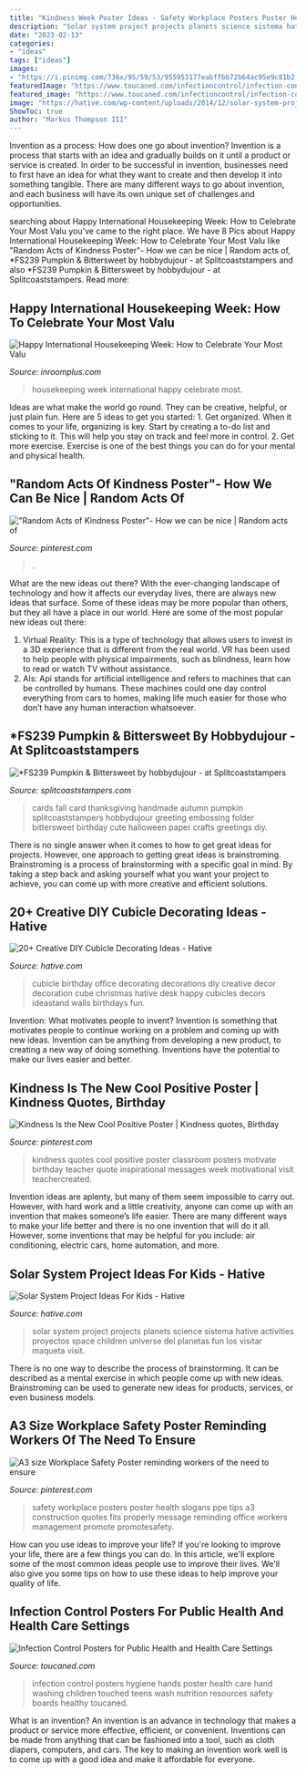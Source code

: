 ```yaml
---
title: "Kindness Week Poster Ideas - Safety Workplace Posters Poster Health Slogans Ppe Tips A3 Construction Quotes Fits Properly Message Reminding Office Workers Management Promote Promotesafety"
description: "Solar system project projects planets science sistema hative activities proyectos space children universe del planetas fun los visitar maqueta visit"
date: "2023-02-13"
categories:
- "ideas"
tags: ["ideas"]
images:
- "https://i.pinimg.com/736x/95/59/53/955953177eabffbb72b64ac95e9c81b2.jpg"
featuredImage: "https://www.toucaned.com/infectioncontrol/infection-control-hygiene-posters/images/whathaveyoutouchedclinic-large.jpg"
featured_image: "https://www.toucaned.com/infectioncontrol/infection-control-hygiene-posters/images/whathaveyoutouchedclinic-large.jpg"
image: "https://hative.com/wp-content/uploads/2014/12/solar-system-project-ideas/solar-system-project-ideas.jpg"
ShowToc: true
author: "Markus Thompson III"
---
```



Invention as a process: How does one go about invention?
Invention is a process that starts with an idea and gradually builds on it until a product or service is created. In order to be successful in invention, businesses need to first have an idea for what they want to create and then develop it into something tangible. There are many different ways to go about invention, and each business will have its own unique set of challenges and opportunities.

	

		
searching about Happy International Housekeeping Week: How to Celebrate Your Most Valu you've came to the right place. We have 8 Pics about Happy International Housekeeping Week: How to Celebrate Your Most Valu like &quot;Random Acts of Kindness Poster&quot;- How we can be nice | Random acts of, *FS239 Pumpkin &amp; Bittersweet by hobbydujour - at Splitcoaststampers and also *FS239 Pumpkin &amp; Bittersweet by hobbydujour - at Splitcoaststampers. Read more:
		
    
## Happy International Housekeeping Week: How To Celebrate Your Most Valu

<img loading=lazy src="http://cdn.shopify.com/s/files/1/0340/0569/files/Housekeeping-week_promo_linkedin2_1024x1024.jpg?v=1536764998" onerror="this.onerror=null;this.src='https://tse1.mm.bing.net/th?id=OIP.5dkAuOELqrJFbAIHuLXi4gHaD4&amp;pid=15.1';" alt="Happy International Housekeeping Week: How to Celebrate Your Most Valu">

_Source: inroomplus.com_

>housekeeping week international happy celebrate most. 

	

Ideas are what make the world go round. They can be creative, helpful, or just plain fun. Here are 5 ideas to get you started: 1. Get organized. When it comes to your life, organizing is key. Start by creating a to-do list and sticking to it. This will help you stay on track and feel more in control. 2. Get more exercise. Exercise is one of the best things you can do for your mental and physical health.

    
## &quot;Random Acts Of Kindness Poster&quot;- How We Can Be Nice | Random Acts Of

<img loading=lazy src="https://i.pinimg.com/736x/64/24/50/642450f76acea82b5af3a360e9e20b12.jpg" onerror="this.onerror=null;this.src='https://tse2.mm.bing.net/th?id=OIP.zczqSMw216Akmkwu4Du_ngHaKs&amp;pid=15.1';" alt="&quot;Random Acts of Kindness Poster&quot;- How we can be nice | Random acts of">

_Source: pinterest.com_

>. 

	

What are the new ideas out there?
With the ever-changing landscape of technology and how it affects our everyday lives, there are always new ideas that surface. Some of these ideas may be more popular than others, but they all have a place in our world. Here are some of the most popular new ideas out there: 
1. Virtual Reality: This is a type of technology that allows users to invest in a 3D experience that is different from the real world. VR has been used to help people with physical impairments, such as blindness, learn how to read or watch TV without assistance. 
2. AIs: Api stands for artificial intelligence and refers to machines that can be controlled by humans. These machines could one day control everything from cars to homes, making life much easier for those who don’t have any human interaction whatsoever. 

    
## *FS239 Pumpkin &amp; Bittersweet By Hobbydujour - At Splitcoaststampers

<img loading=lazy src="http://images.splitcoaststampers.com/data/gallery/500/2011/09/04/100_3540_by_hobbydujour.jpg" onerror="this.onerror=null;this.src='https://tse3.mm.bing.net/th?id=OIP.IZe0hzHpUO-B5DngTFPgGgAAAA&amp;pid=15.1';" alt="*FS239 Pumpkin &amp; Bittersweet by hobbydujour - at Splitcoaststampers">

_Source: splitcoaststampers.com_

>cards fall card thanksgiving handmade autumn pumpkin splitcoaststampers hobbydujour greeting embossing folder bittersweet birthday cute halloween paper crafts greetings diy. 

	

There is no single answer when it comes to how to get great ideas for projects. However, one approach to getting great ideas is brainstroming. Brainstroming is a process of brainstorming with a specific goal in mind. By taking a step back and asking yourself what you want your project to achieve, you can come up with more creative and efficient solutions.

    
## 20+ Creative DIY Cubicle Decorating Ideas - Hative

<img loading=lazy src="https://hative.com/wp-content/uploads/2014/06/cubicle-decorating-ideas/14-office-cubicle-decorating-ideas.jpg" onerror="this.onerror=null;this.src='https://tse2.mm.bing.net/th?id=OIP.dUqfod3d79Gb1u8tJGB9AgHaJ4&amp;pid=15.1';" alt="20+ Creative DIY Cubicle Decorating Ideas - Hative">

_Source: hative.com_

>cubicle birthday office decorating decorations diy creative decor decoration cube christmas hative desk happy cubicles decors ideastand walls birthdays fun. 

	

Invention: What motivates people to invent?
Invention is something that motivates people to continue working on a problem and coming up with new ideas. Invention can be anything from developing a new product, to creating a new way of doing something. Inventions have the potential to make our lives easier and better.

    
## Kindness Is The New Cool Positive Poster | Kindness Quotes, Birthday

<img loading=lazy src="https://i.pinimg.com/736x/95/59/53/955953177eabffbb72b64ac95e9c81b2.jpg" onerror="this.onerror=null;this.src='https://tse2.mm.bing.net/th?id=OIP.gklpcbni2NF1yZdRbgVb_wHaKh&amp;pid=15.1';" alt="Kindness Is the New Cool Positive Poster | Kindness quotes, Birthday">

_Source: pinterest.com_

>kindness quotes cool positive poster classroom posters motivate birthday teacher quote inspirational messages week motivational visit teachercreated. 

	

Invention ideas are aplenty, but many of them seem impossible to carry out. However, with hard work and a little creativity, anyone can come up with an invention that makes someone’s life easier. There are many different ways to make your life better and there is no one invention that will do it all. However, some inventions that may be helpful for you include: air conditioning, electric cars, home automation, and more.

    
## Solar System Project Ideas For Kids - Hative

<img loading=lazy src="https://hative.com/wp-content/uploads/2014/12/solar-system-project-ideas/solar-system-project-ideas.jpg" onerror="this.onerror=null;this.src='https://tse1.mm.bing.net/th?id=OIP.B_rcYdP8TcEsO2UVJoB3vQHaQq&amp;pid=15.1';" alt="Solar System Project Ideas For Kids - Hative">

_Source: hative.com_

>solar system project projects planets science sistema hative activities proyectos space children universe del planetas fun los visitar maqueta visit. 

	

There is no one way to describe the process of brainstorming. It can be described as a mental exercise in which people come up with new ideas. Brainstroming can be used to generate new ideas for products, services, or even business models.

    
## A3 Size Workplace Safety Poster Reminding Workers Of The Need To Ensure

<img loading=lazy src="https://i.pinimg.com/736x/45/01/d7/4501d739131194e533d5398d65c07314--safety-posters-workplace-safety.jpg" onerror="this.onerror=null;this.src='https://tse4.mm.bing.net/th?id=OIP.46bbzbanEYyRMkhVPA0K4gHaKd&amp;pid=15.1';" alt="A3 size Workplace Safety Poster reminding workers of the need to ensure">

_Source: pinterest.com_

>safety workplace posters poster health slogans ppe tips a3 construction quotes fits properly message reminding office workers management promote promotesafety. 

	

How can you use ideas to improve your life?
If you're looking to improve your life, there are a few things you can do. In this article, we'll explore some of the most common ideas people use to improve their lives. We'll also give you some tips on how to use these ideas to help improve your quality of life.

    
## Infection Control Posters For Public Health And Health Care Settings

<img loading=lazy src="https://www.toucaned.com/infectioncontrol/infection-control-hygiene-posters/images/whathaveyoutouchedclinic-large.jpg" onerror="this.onerror=null;this.src='https://tse2.mm.bing.net/th?id=OIP.GXksRyvLiPGbzH191AGPXwHaLc&amp;pid=15.1';" alt="Infection Control Posters for Public Health and Health Care Settings">

_Source: toucaned.com_

>infection control posters hygiene hands poster health care hand washing children touched teens wash nutrition resources safety boards healthy toucaned. 

	

What is an invention?
An invention is an advance in technology that makes a product or service more effective, efficient, or convenient. Inventions can be made from anything that can be fashioned into a tool, such as cloth diapers, computers, and cars. The key to making an invention work well is to come up with a good idea and make it affordable for everyone.

